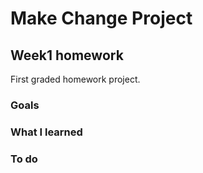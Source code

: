 # Make Change Project
## Week1 homework

First graded homework project.

### Goals

### What I learned

### To do
